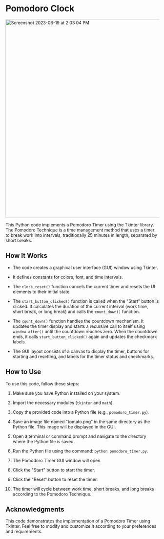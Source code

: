 # Pomodoro Clock

<img width="649" alt="Screenshot 2023-06-19 at 2 03 04 PM" src="https://github.com/0xJeu/pomodoro-clock/assets/129988927/952d18a3-4b38-4f78-b58c-f30464390cb3">

This Python code implements a Pomodoro Timer using the Tkinter library. The Pomodoro Technique is a time management method that uses a timer to break work into intervals, traditionally 25 minutes in length, separated by short breaks.

## How It Works

- The code creates a graphical user interface (GUI) window using Tkinter.

- It defines constants for colors, font, and time intervals.

- The `clock_reset()` function cancels the current timer and resets the UI elements to their initial state.

- The `start_button_clicked()` function is called when the "Start" button is clicked. It calculates the duration of the current interval (work time, short break, or long break) and calls the `count_down()` function.

- The `count_down()` function handles the countdown mechanism. It updates the timer display and starts a recursive call to itself using `window.after()` until the countdown reaches zero. When the countdown ends, it calls `start_button_clicked()` again and updates the checkmark labels.

- The GUI layout consists of a canvas to display the timer, buttons for starting and resetting, and labels for the timer status and checkmarks.

## How to Use

To use this code, follow these steps:

1. Make sure you have Python installed on your system.

2. Import the necessary modules (`tkinter` and `math`).

3. Copy the provided code into a Python file (e.g., `pomodoro_timer.py`).

4. Save an image file named "tomato.png" in the same directory as the Python file. This image will be displayed in the GUI.

5. Open a terminal or command prompt and navigate to the directory where the Python file is saved.

6. Run the Python file using the command: `python pomodoro_timer.py`.

7. The Pomodoro Timer GUI window will open.

8. Click the "Start" button to start the timer.

9. Click the "Reset" button to reset the timer.

10. The timer will cycle between work time, short breaks, and long breaks according to the Pomodoro Technique.

## Acknowledgments

This code demonstrates the implementation of a Pomodoro Timer using Tkinter. Feel free to modify and customize it according to your preferences and requirements.
